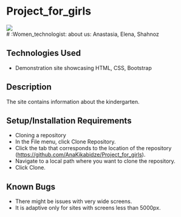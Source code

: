 # Project_for_girls
<div id=“header” align=“center”>
 <img src=https://media.giphy.com/media/qT3NpahR7tGnOqqjng/giphy.gif width=“100”/>
</div>
# :Women_technologist: about us: Anastasia, Elena, Shahnoz

## Technologies Used

* Demonstration site showcasing HTML, CSS, Bootstrap

## Description

The site contains information about the kindergarten.

## Setup/Installation Requirements

* Cloning a repository
* In the File menu, click Clone Repository.
* Click the tab that corresponds to the location of the repository (https://github.com/AnaKikabidze/Project_for_girls).
* Navigate to a local path where you want to clone the repository.
* Click Clone.

## Known Bugs

* There might be issues  with very wide screens. 
* It is adaptive only for sites with screens less than 5000px.

